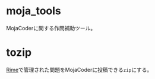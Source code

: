 # moja_tools
MojaCoderに関する作問補助ツール。

# tozip
[Rime](https://github.com/icpc-jag/rime)で管理された問題をMojaCoderに投稿できる`zip`にする。

